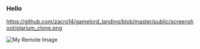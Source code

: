 ### Hello
https://github.com/zacro14/gamelord_landing/blob/master/public/screenshoot/plarium_clone.png

![My Remote Image](https://github.com/zacro14/gamelord_landing/blob/master/public/screenshoot/plarium_clone.png)
